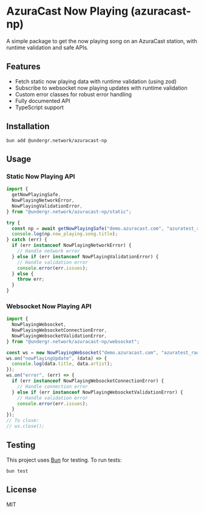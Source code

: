 # AzuraCast Now Playing (azuracast-np)

A simple package to get the now playing song on an AzuraCast station, with runtime validation and safe APIs.

## Features

- Fetch static now playing data with runtime validation (using zod)
- Subscribe to websocket now playing updates with runtime validation
- Custom error classes for robust error handling
- Fully documented API
- TypeScript support

## Installation

```
bun add @undergr.network/azuracast-np
```

## Usage

### Static Now Playing API

```ts
import {
  getNowPlayingSafe,
  NowPlayingNetworkError,
  NowPlayingValidationError,
} from "@undergr.network/azuracast-np/static";

try {
  const np = await getNowPlayingSafe("demo.azuracast.com", "azuratest_radio");
  console.log(np.now_playing.song.title);
} catch (err) {
  if (err instanceof NowPlayingNetworkError) {
    // Handle network error
  } else if (err instanceof NowPlayingValidationError) {
    // Handle validation error
    console.error(err.issues);
  } else {
    throw err;
  }
}
```

### Websocket Now Playing API

```ts
import {
  NowPlayingWebsocket,
  NowPlayingWebsocketConnectionError,
  NowPlayingWebsocketValidationError,
} from "@undergr.network/azuracast-np/websocket";

const ws = new NowPlayingWebsocket("demo.azuracast.com", "azuratest_radio");
ws.on("nowPlayingUpdate", (data) => {
  console.log(data.title, data.artist);
});
ws.on("error", (err) => {
  if (err instanceof NowPlayingWebsocketConnectionError) {
    // Handle connection error
  } else if (err instanceof NowPlayingWebsocketValidationError) {
    // Handle validation error
    console.error(err.issues);
  }
});
// To close:
// ws.close();
```

## Testing

This project uses [Bun](https://bun.sh/) for testing. To run tests:

```
bun test
```

## License

MIT
